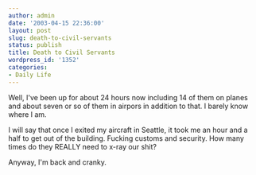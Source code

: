 ```yaml
---
author: admin
date: '2003-04-15 22:36:00'
layout: post
slug: death-to-civil-servants
status: publish
title: Death to Civil Servants
wordpress_id: '1352'
categories:
- Daily Life
---
```

Well, I&apos;ve been up for about 24 hours now including 14 of them on planes and about seven or so of them in airpors in addition to that. I barely know where I am.

I will say that once I exited my aircraft in Seattle, it took me an hour and a half to get out of the building. Fucking customs and security. How many times do they REALLY need to x-ray our shit?

Anyway, I&apos;m back and cranky.
